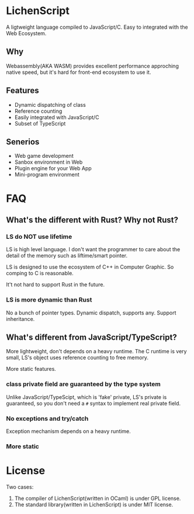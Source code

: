 
# LichenScript

A ligtweight language compiled to JavaScript/C.
Easy to integrated with the Web Ecosystem.

## Why

Webassembly(AKA WASM) provides excellent performance approching native speed, but it's hard for front-end ecosystem to use it.

## Features

- Dynamic dispatching of class
- Reference counting
- Easily integrated with JavaScript/C
- Subset of TypeScript

## Senerios

- Web game development
- Sanbox environment in Web
- Plugin engine for your Web App
- Mini-program environment

# FAQ

## What's the different with Rust? Why not Rust?

### LS do NOT use lifetime

LS is high level language.
I don't want the programmer to care about the detail
of the memory such as liftime/smart pointer.

LS is designed to use the ecosystem of C++ in
Computer Graphic. So comping to C is reasonable.

It't not hard to support Rust in the future.

### LS is more dynamic than Rust

No a bunch of pointer types.
Dynamic dispatch, supports any.
Support inheritance.

## What's different from JavaScript/TypeScript?

More lightweight, don't depends on a heavy runtime.
The C runtime is very small, LS's object uses reference
counting to free memory.

More static features.

### class private field are guaranteed by the type system

Unlike JavaScript/TypeScipt, which is 'fake' private,
LS's private is guaranteed, so you don't need a `#` syntax
to implement real private field.

### No exceptions and try/catch

Exception mechanism depends on a heavy runtime.

### More static

# License

Two cases:

1. The compiler of LichenScript(written in OCaml)
   is under GPL license.
2. The standard library(written in LichenScript)
   is under MIT license.

